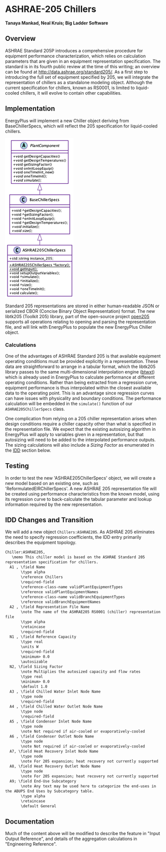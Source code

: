 # ASHRAE-205 Chillers

**Tanaya Mankad, Neal Kruis; Big Ladder Software**

## Overview

ASHRAE Standard 205P introduces a comprehensive procedure for equipment performance characterization, which relies on calculation parameters that are given in an equipment representation specification. The standard is in its fourth public review at the time of this writing; an overview can be found at http://data.ashrae.org/standard205/. 
As a first step to introducing the full set of equipment specified by 205, we will integrate the representation of chillers as a standalone modeling object. Although the current specification for chillers, known as RS0001, is limited to liquid-cooled chillers, it will evolve to contain other capabilities.

## Implementation

EnergyPlus will implement a new Chiller object deriving from BaseChillerSpecs, which will reflect the 205 specification for liquid-cooled chillers. 

![ASHRAE205ChillerSpecs](NFP-ASHRAE205-Chillers.png)

Standard 205 representations are stored in either human-readable JSON or serialized CBOR (Concise Binary Object Representation) format. The new libtk205 (Toolkit 205) library, part of the open-source project [open205](https://github.com/open205) supports all operations relating to opening and parsing the representation file, and will link with EnergyPlus to populate the new EnergyPlus Chiller object. 

### Calculations

One of the advantages of ASHRAE Standard 205 is that available equipment operating conditions must be provided explicitly in a representation. These data are straightforward to arrange in a tabular format, which the libtk205 library passes to the same multi-dimensional interpolation engine ([btwxt](https://github.com/bigladder/btwxt)) which is already used in EnergyPlus to calculate performance at different operating conditions. Rather than being extracted from a regression curve, equipment performance is thus interpolated within the closest available data to the operating point. This is an advantage since regression curves can have issues with physicality and boundary conditions. The performance calculation will be embedded in the `simulate()` function of our `ASHRAE205ChillerSpecs` class. 

One complication from relying on a 205 chiller representation arises when design conditions require a chiller capacity other than what is specified in the representation file. We expect that the existing autosizing algorithm in EnergyPlus will apply to variables given in a representation, but that autosizing will need to be added to the interpolated performance outputs. The sizing calculations will also include a *Sizing Factor* as enumerated in the [IDD](#markdown-header-idd-changes-and-transition) section below.

## Testing

In order to test the new 'ASHRAE205ChillerSpecs' object, we will create a new model based on an existing one, such as 'ReformulatedEIRChillerSpecs'. A new ASHRAE 205 representation file will be created using performance characteristics from the known model, using its regression curve to back-calculate the tabular parameter and lookup information required by the new representation.

## IDD Changes and Transition

We will add a new object `Chillers:ASHRAE205`. As ASHRAE 205 eliminates the need to specify regression coefficients, the IDD entry primarily describes the equipment topology.

<!-- Do we need reference temperatures?
  N4 , \field Reference Leaving Chilled Water Temperature
       \type real
       \default 6.67
       \units C
  N5 , \field Reference Entering Condenser Fluid Temperature
       \type real
       \default 29.4
       \units C
  N6 , \field Reference Chilled Water Flow Rate
       \type real
       \units m3/s
       \minimum> 0
       \autosizable
       \ip-units gal/min
  N7 , \field Reference Condenser Fluid Flow Rate
       \type real
       \units m3/s
       \autosizable
       \minimum 0.0
       \ip-units gal/min
       \note This field is only used for Condenser Type = AirCooled or EvaporativelyCooled
       \note when Heat Recovery is specified
-->
<!-- Do we need to be messing around with this if it's in the file? (NO)
  N3 , \field Reference COP
       \note Efficiency of the chiller compressor (cooling output/compressor energy input).
       \note Condenser fan power should not be included here.
       \type real
       \units W/W
       \required-field
       \minimum> 0.0
-->
```
Chiller:ASHRAE205,
   \memo This chiller model is based on the ASHRAE Standard 205 representation specification for chillers.
  A1 , \field Name
       \type alpha
       \reference Chillers
       \required-field
       \reference-class-name validPlantEquipmentTypes
       \reference validPlantEquipmentNames
       \reference-class-name validBranchEquipmentTypes
       \reference validBranchEquipmentNames
  A2 , \field Representation File Name
       \note The name of the ASHRAE205 RS0001 (chiller) representation file
       \type alpha
       \retaincase
       \required-field
  N1 , \field Reference Capacity
       \type real
       \units W
       \required-field
       \minimum> 0.0
       \autosizable
  N2, \field Sizing Factor
       \note Multiplies the autosized capacity and flow rates
       \type real
       \minimum> 0.0
       \default 1.0
  A3 , \field Chilled Water Inlet Node Name
       \type node
       \required-field
  A4 , \field Chilled Water Outlet Node Name
       \type node
       \required-field
  A5 , \field Condenser Inlet Node Name
       \type node
       \note Not required if air-cooled or evaporatively-cooled
  A6 , \field Condenser Outlet Node Name
       \type node
       \note Not required if air-cooled or evaporatively-cooled
  A7, \field Heat Recovery Inlet Node Name
       \type node
       \note For 205 expansion; heat recovery not currently supported
  A8, \field Heat Recovery Outlet Node Name
       \type node
       \note For 205 expansion; heat recovery not currently supported
  A9; \field End-Use Subcategory
       \note Any text may be used here to categorize the end-uses in the ABUPS End Uses by Subcategory table.
       \type alpha
       \retaincase
       \default General
```

## Documentation

Much of the content above will be modified to describe the feature in "Input Output Reference", and details of the aggregation calculations in "Engineering Reference".
